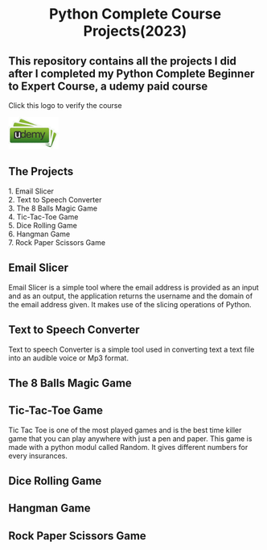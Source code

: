 ﻿<center><h1>Python Complete Course Projects(2023)</h1></center>
<h2>This repository contains all the projects I did after I completed my Python Complete Beginner to Expert Course, a udemy paid course</h2>

<p>Click this logo to verify the course</p><a href="https://www.udemy.com/share/101z5i3@oZtwAOAb3QsjtrSIEhSmvK9neTa1WUxyJ2OUSf76lSf_t1G02janwNaF8ATi_rjSuA==/"><img width= 100 src="udemy.png" alt="Python Complete Beginner to Expert Course"></a>

<h2>The Projects</h2>
1. Email Slicer<br>
2. Text to Speech Converter<br>
3. The 8 Balls Magic Game<br>
4. Tic-Tac-Toe Game<br>
5. Dice Rolling Game<br>
6. Hangman Game<br>
7. Rock Paper Scissors Game<br>

<h2>Email Slicer</h2> 
<p>Email Slicer is a simple tool where the email address is provided as an input and as an output, the application returns the username and the domain of the email address given. It makes use of the slicing operations of Python.</p>

<h2>Text to Speech Converter</h2>
<p>Text to speech Converter is a simple tool used in converting text a text file into an audible voice or Mp3 format.</p>

<h2>The 8 Balls Magic Game</h2>
  
<h2>Tic-Tac-Toe Game</h2>
<p>Tic Tac Toe is one of the most played games and is the best time killer game that you can play anywhere with just a pen and paper. This game is made with a python modul called Random. It gives different numbers for every insurances.</p>

<h2>Dice Rolling Game</h2>
  
<h2>Hangman Game</h2>

<h2>Rock Paper Scissors Game</h2>
